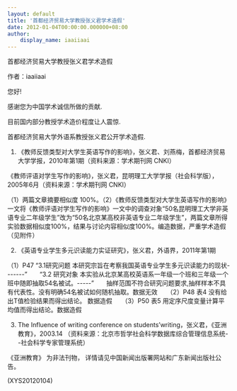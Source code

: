 ```yaml
---
layout: default
title: '首都经济贸易大学教授张义君学术造假'
date: 2012-01-04T00:00:00.000000+08:00
author:
    display_name: iaaiiaai
---
```


首都经济贸易大学教授张义君学术造假

作者：iaaiiaai

您好!

感谢您为中国学术诚信所做的贡献.

目前国内部分教授学术造价程度让人震惊.

首都经济贸易大学外语系教授张义君公开学术造假.

1. 《教师反馈类型对大学生英语写作的影响》，张义君、刘燕梅，首都经济贸易大学学报，2010年第1期（资料来源：学术期刊网 CNKI）

《教师评语对学生写作的影响》，张义君，昆明理工大学学报（社会科学版），2005年6月（资料来源：学术期刊网 CNKI）

（1）两篇文章摘要相似度 100%。（2）《教师反馈类型对大学生英语写作的影响》一文将《教师评语对学生写作的影响》一文中的调查对象“50名昆明理工大学非英语专业二年级学生”改为“50名北京某高校非英语专业二年级学生”，两篇文章所得实验数据相似度100%，结果与讨论内容相似度100%。编造数据，严重学术造假    （见附件）

2. 《英语专业学生多元识读能力实证研究》，张义君，外语界，2011年第1期

（1）P47 “3.1研究问题  本研究宗旨在考察我国英语专业学生多元识读能力的现状-------”　　“3.2 研究对象  本实验从北京某高校英语系一年级一个班和三年级一个班中随即抽取54名被试。-----”　　抽样范围不符合研究问题要求,抽样样本不具有代表性。没有明确54名被试如何随机抽取。数据无效　　（2）P48 表4 没有给出T值检验结果而得出结论。 数据造假　　（3）P50 表5 用定序尺度变量计算平均值而得出结论。数据造假

3. The Influence of writing conference on students’writing，张义君，《亚洲教育》，2003.14 （资料来源：北京市哲学社会科学数据库综合管理信息系统--社会科学专家管理系统）

《亚洲教育》 为非法刊物， 详情请见中国新闻出版署网站和广东新闻出版社公告。

(XYS20120104)

